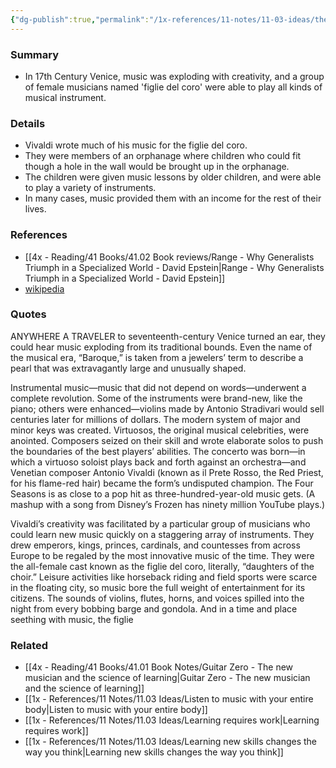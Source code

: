 ```yaml
---
{"dg-publish":true,"permalink":"/1x-references/11-notes/11-03-ideas/the-figlia-del-coro-the-all-female-multi-instrumental-band/","title":"The figlia del coro - The all female multi-instrumental band","noteIcon":""}
---
```



### Summary
- In 17th Century Venice, music was exploding with creativity, and a group of female musicians named 'figlie del coro' were able to play all kinds of musical instrument.

### Details
- Vivaldi wrote much of his music for the figlie del coro.
- They were members of an orphanage where children who could fit though a hole in the wall would be brought up in the orphanage. 
- The children were given music lessons by older children, and were able to play a variety of instruments.
- In many cases, music provided them with an income for the rest of their lives.

### References
- [[4x - Reading/41 Books/41.02 Book reviews/Range - Why Generalists Triumph in a Specialized World - David Epstein\|Range - Why Generalists Triumph in a Specialized World - David Epstein]]
- [wikipedia](https://en.wikipedia.org/wiki/Ospedale_della_Piet%C3%A0)

### Quotes
ANYWHERE A TRAVELER to seventeenth-century Venice turned an ear, they could hear music exploding from its traditional bounds. Even the name of the musical era, “Baroque,” is taken from a jewelers’ term to describe a pearl that was extravagantly large and unusually shaped.

Instrumental music—music that did not depend on words—underwent a complete revolution. Some of the instruments were brand-new, like the piano; others were enhanced—violins made by Antonio Stradivari would sell centuries later for millions of dollars. The modern system of major and minor keys was created. Virtuosos, the original musical celebrities, were anointed. Composers seized on their skill and wrote elaborate solos to push the boundaries of the best players’ abilities. The concerto was born—in which a virtuoso soloist plays back and forth against an orchestra—and Venetian composer Antonio Vivaldi (known as il Prete Rosso, the Red Priest, for his flame-red hair) became the form’s undisputed champion. The Four Seasons is as close to a pop hit as three-hundred-year-old music gets. (A mashup with a song from Disney’s Frozen has ninety million YouTube plays.)

Vivaldi’s creativity was facilitated by a particular group of musicians who could learn new music quickly on a staggering array of instruments. They drew emperors, kings, princes, cardinals, and countesses from across Europe to be regaled by the most innovative music of the time. They were the all-female cast known as the figlie del coro, literally, “daughters of the choir.” Leisure activities like horseback riding and field sports were scarce in the floating city, so music bore the full weight of entertainment for its citizens. The sounds of violins, flutes, horns, and voices spilled into the night from every bobbing barge and gondola. And in a time and place seething with music, the figlie 

### Related
- [[4x - Reading/41 Books/41.01 Book Notes/Guitar Zero - The new musician and the science of learning\|Guitar Zero - The new musician and the science of learning]]
- [[1x - References/11 Notes/11.03 Ideas/Listen to music with your entire body\|Listen to music with your entire body]]
- [[1x - References/11 Notes/11.03 Ideas/Learning requires work\|Learning requires work]]
- [[1x - References/11 Notes/11.03 Ideas/Learning new skills changes the way you think\|Learning new skills changes the way you think]]